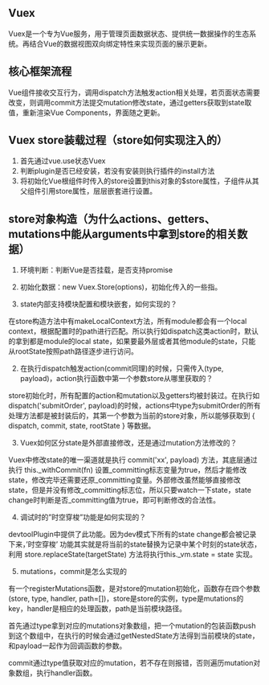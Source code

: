 ## Vuex
Vuex是一个专为Vue服务，用于管理页面数据状态、提供统一数据操作的生态系统。再结合Vue的数据视图双向绑定特性来实现页面的展示更新。

## 核心框架流程
Vue组件接收交互行为，调用dispatch方法触发action相关处理，若页面状态需要改变，则调用commit方法提交mutation修改state，通过getters获取到state取值，重新渲染Vue Components，界面随之更新。

## Vuex store装载过程（store如何实现注入的）
1. 首先通过vue.use状态Vuex
2. 判断plugin是否已经安装，若没有安装则执行插件的install方法
3. 将初始化Vue根组件时传入的store设置到this对象的$store属性，子组件从其父组件引用store属性，层层嵌套进行设置。

## store对象构造（为什么actions、getters、mutations中能从arguments中拿到store的相关数据）
1. 环境判断：判断Vue是否挂载，是否支持promise
2. 初始化数据：new Vuex.Store(options)，初始化传入的一些指。


1. state内部支持模块配置和模块嵌套，如何实现的？

在store构造方法中有makeLocalContext方法，所有module都会有一个local context，根据配置时的path进行匹配。所以执行如dispatch这类action时，默认的拿到都是module的local state，如果要最外层或者其他module的state，只能从rootState按照path路径逐步进行访问。

2. 在执行dispatch触发action(commit同理)的时候，只需传入(type, payload)，action执行函数中第一个参数store从哪里获取的？

store初始化时，所有配置的action和mutation以及getters均被封装过。在执行如dispatch('submitOrder', payload)的时候，actions中type为submitOrder的所有处理方法都是被封装后的，其第一个参数为当前的store对象，所以能够获取到 { dispatch, commit, state, rootState } 等数据。

3. Vuex如何区分state是外部直接修改，还是通过mutation方法修改的？

Vuex中修改state的唯一渠道就是执行 commit('xx', payload) 方法，其底层通过执行 this._withCommit(fn) 设置_committing标志变量为true，然后才能修改state，修改完毕还需要还原_committing变量。外部修改虽然能够直接修改state，但是并没有修改_committing标志位，所以只要watch一下state，state change时判断是否_committing值为true，即可判断修改的合法性。

4. 调试时的”时空穿梭”功能是如何实现的？

devtoolPlugin中提供了此功能。因为dev模式下所有的state change都会被记录下来，’时空穿梭’ 功能其实就是将当前的state替换为记录中某个时刻的state状态，利用 store.replaceState(targetState) 方法将执行this._vm.state = state 实现。

5. mutations，commit是怎么实现的

有一个registerMutations函数，是对store的mutation初始化，函数存在四个参数(store, type, handler, path=[])，store是store的实例，type是mutations的key，handler是相应的处理函数，path是当前模块路径。

首先通过type拿到对应的mutations对象数组，把一个mutation的包装函数push到这个数组中，在执行的时候会通过getNestedState方法得到当前模块的state，和payload一起作为回调函数的参数。

commit通过type值获取对应的mutation，若不存在则报错，否则遍历mutation对象数组，执行handler函数。